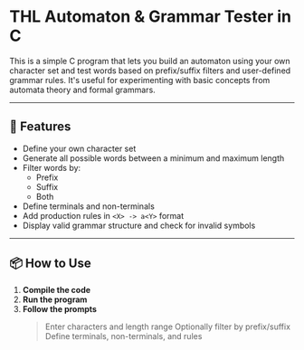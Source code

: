 # THL Automaton & Grammar Tester in C

This is a simple C program that lets you build an automaton using your own character set and test words based on prefix/suffix filters and user-defined grammar rules. It's useful for experimenting with basic concepts from automata theory and formal grammars.

---

## 🔧 Features

- Define your own character set
- Generate all possible words between a minimum and maximum length
- Filter words by:
  - Prefix
  - Suffix
  - Both
- Define terminals and non-terminals
- Add production rules in `<X> -> a<Y>` format
- Display valid grammar structure and check for invalid symbols

---

## 📦 How to Use

1. **Compile the code**
2. **Run the program**
3. **Follow the prompts**
    > Enter characters and length range
    > Optionally filter by prefix/suffix
    > Define terminals, non-terminals, and rules

